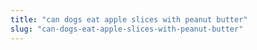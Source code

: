 ```yaml
---
title: "can dogs eat apple slices with peanut butter"
slug: "can-dogs-eat-apple-slices-with-peanut-butter"
---
```


